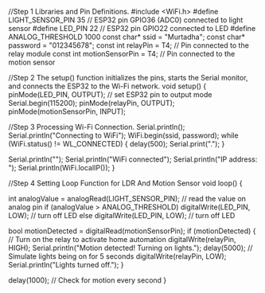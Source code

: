 //Step 1 Libraries and Pin Definitions.
#include <WiFi.h>
#define LIGHT_SENSOR_PIN  35  // ESP32 pin GPIO36 (ADC0) connected to light sensor
#define LED_PIN           22  // ESP32 pin GPIO22 connected to LED
#define ANALOG_THRESHOLD  1000
const char* ssid = "Murtadha";
const char* password = "012345678";
const int relayPin = T4; // Pin connected to the relay module
const int motionSensorPin = T4; // Pin connected to the motion sensor

//Step 2 The setup() function initializes the pins, starts the Serial monitor, and connects the ESP32 to the Wi-Fi network.
void setup() {
  pinMode(LED_PIN, OUTPUT); // set ESP32 pin to output mode
  Serial.begin(115200);
  pinMode(relayPin, OUTPUT);
  pinMode(motionSensorPin, INPUT);
  
//Step 3 Processing Wi-Fi Connection.
  Serial.println();
  Serial.println("Connecting to WiFi");
  WiFi.begin(ssid, password);
  while (WiFi.status() != WL_CONNECTED) {
    delay(500);
    Serial.print(".");
  }
  
  Serial.println("");
  Serial.println("WiFi connected");
  Serial.println("IP address: ");
  Serial.println(WiFi.localIP());
}

 //Step 4 Setting Loop Function for LDR And Motion Sensor
void loop() {

  int analogValue = analogRead(LIGHT_SENSOR_PIN); // read the value on analog pin
  if (analogValue > ANALOG_THRESHOLD)
    digitalWrite(LED_PIN, LOW); // turn off LED
  else
    digitalWrite(LED_PIN, LOW);  // turn off LED

  bool motionDetected = digitalRead(motionSensorPin);
  if (motionDetected) {
    // Turn on the relay to activate home automation
    digitalWrite(relayPin, HIGH);
    Serial.println("Motion detected! Turning on lights.");
    delay(5000); // Simulate lights being on for 5 seconds
    digitalWrite(relayPin, LOW);
    Serial.println("Lights turned off.");
  }
  
  delay(1000); // Check for motion every second
}

